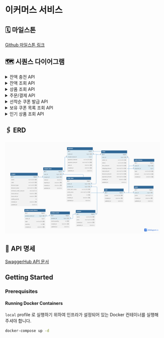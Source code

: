 # 이커머스 서비스

## 🗓️ 마일스톤
[Github 마일스톤 링크](https://github.com/users/ynyejn/projects/1)
## 🗺️ 시퀀스 다이어그램
<details>
<summary>잔액 충전 API</summary>
<h2>잔액 충전 시퀀스 다이어그램</h2>

```mermaid
sequenceDiagram
    participant Client as 클라이언트
    participant UserSystem as 사용자

    Client->>UserSystem: 1. 잔액 충전 요청(userId, amount)
    activate UserSystem
    Note over UserSystem: 사용자/금액 유효성 검증

    alt 검증 성공
        UserSystem->>Client: 2. 충전 성공 응답(잔액)
    else 검증 실패
        UserSystem->>Client: 2. 에러 응답
    end
    deactivate UserSystem
```

</details>

<details>
<summary>잔액 조회 API</summary>
<h2>잔액 조회 시퀀스 다이어그램</h2>

```mermaid
sequenceDiagram
    participant Client as 클라이언트
    participant UserSystem as 사용자

    Client->>UserSystem: 1. 잔액 조회 요청(userId)
    activate UserSystem
    Note over UserSystem: 사용자 유효성 검증

    alt 검증 성공
        UserSystem->>Client: 2. 현재 잔액 응답
    else 검증 실패
        UserSystem->>Client: 2. 에러 응답
    end
    deactivate UserSystem
```

</details>

<details>
<summary>상품 조회 API</summary>
<h2>상품 조회 시퀀스 다이어그램</h2>

```mermaid
sequenceDiagram
    participant Client as 클라이언트
    participant ProductSystem as 상품

    Client->>ProductSystem: 1. 상품 조회 요청(productId)
    activate ProductSystem
    Note over ProductSystem: 상품 유효성 검증

    alt 검증 성공
        ProductSystem->>Client: 2. 상품 정보 응답(id,이름,가격,잔여수량)
    else 검증 실패
        ProductSystem->>Client: 2. 에러 응답
    end
    deactivate ProductSystem
```

</details>

<details>
<summary>주문/결제 API</summary>
<h2>주문/결제 통합 시퀀스 다이어그램</h2>

```mermaid
sequenceDiagram
    participant Customer as 클라이언트
    participant OrderSystem as 주문
    participant PaymentSystem as 결제
    participant DataSystem as 데이터플랫폼

    Customer->>OrderSystem: 1. 주문 요청(userId, products)
    activate OrderSystem
    Note over OrderSystem: 상품/재고 검증

    alt 검증 성공
        OrderSystem->>PaymentSystem: 2. 결제 요청(orderId, couponId)
        activate PaymentSystem
        Note over PaymentSystem: 쿠폰/잔액 검증 및 처리

        alt 결제 성공
            PaymentSystem->>OrderSystem: 3a. 결제 성공
            OrderSystem->>Customer: 4. 주문 완료
            OrderSystem-->>DataSystem: 5. 주문/결제 데이터 저장
        else 결제 실패
            PaymentSystem->>OrderSystem: 3b. 결제 실패
            OrderSystem->>Customer: 4. 주문 실패
        end
        deactivate PaymentSystem
    else 검증 실패
        OrderSystem->>Customer: 2. 주문 실패
    end
    deactivate OrderSystem
```

<details>
<summary>a.주문 상세</summary>
<h2>a.주문 상세 시퀀스 다이어그램</h2>

```mermaid
sequenceDiagram
    participant Customer as 클라이언트
    participant OrderSystem as 주문
    participant ProductSystem as 상품

    Customer->>OrderSystem: 1. 주문 생성 요청(userId, products)
    activate OrderSystem

    OrderSystem->>ProductSystem: 2. 상품 정보/재고 확인
    activate ProductSystem
    ProductSystem->>OrderSystem: 3. 상품/재고 확인 완료
    deactivate ProductSystem

    alt 재고 충분
        OrderSystem->>ProductSystem: 4. 재고 할당
        activate ProductSystem
        deactivate ProductSystem
        OrderSystem->>Customer: 5. 주문 생성 완료(CREATED)
    else 재고 부족
        OrderSystem->>Customer: 주문 생성 실패(재고 부족)
    end
    deactivate OrderSystem
```

</details>
<details>
<summary>b.결제 상세</summary>
<h2>b.결제 상세 시퀀스 다이어그램</h2>

```mermaid
sequenceDiagram
    participant Client as 클라이언트
    participant PaymentSystem as 결제
    participant OrderSystem as 주문
    participant CouponSystem as 쿠폰
    participant DataSystem as 데이터플랫폼

    Client->>PaymentSystem: 1. 결제 요청(orderId, couponIssueId)
    activate PaymentSystem

    PaymentSystem->>CouponSystem: 2. 쿠폰 검증 요청
    activate CouponSystem

    alt 쿠폰 유효
        CouponSystem->>PaymentSystem: 3a. 할인 금액 반환
        Note over PaymentSystem: 사용자 잔액 확인

        alt 잔액 충분
            Note over PaymentSystem: 잔액 차감 처리
            PaymentSystem->>OrderSystem: 4. 주문 상태 업데이트 요청
            activate OrderSystem
            OrderSystem->>PaymentSystem: 5. 업데이트 완료
            deactivate OrderSystem
            Note over PaymentSystem,DataSystem: 비동기 데이터 처리
            PaymentSystem-->>DataSystem: 6. 주문 데이터 저장(PAID)
            PaymentSystem->>Client: 7. 결제 성공 응답
        else 잔액 부족
            PaymentSystem->>Client: 4. 결제 실패 응답
        end
    else 쿠폰 무효
        CouponSystem->>PaymentSystem: 3b. 쿠폰 검증 실패
        PaymentSystem->>Client: 4. 쿠폰 오류 응답
    end
    deactivate CouponSystem
    deactivate PaymentSystem
```

</details>


</details>

<details>
<summary>선착순 쿠폰 발급 API</summary>
<h2>선착순 쿠폰 발급 시퀀스 다이어그램</h2>

```mermaid
sequenceDiagram
    participant Client as 클라이언트
    participant CouponSystem as 쿠폰

    Client->>CouponSystem: 1. 쿠폰 발급 요청(userId, couponId)
    activate CouponSystem
    Note over CouponSystem: Lock 획득 및 유효성 검증<br/>(사용자/쿠폰/수량)

    alt 검증 성공
        Note over CouponSystem: 쿠폰 발급 처리
        CouponSystem->>Client: 2a. 발급 성공 응답
    else 검증 실패
        CouponSystem->>Client: 2b. 발급 실패 응답
    end
    deactivate CouponSystem
```

</details>

<details>
<summary>보유 쿠폰 목록 조회 API</summary>
<h2>보유 쿠폰 목록 조회 시퀀스 다이어그램</h2>

```mermaid
sequenceDiagram
    participant Client as 클라이언트
    participant CouponSystem as 쿠폰

    Client->>CouponSystem: 1. 쿠폰 목록 조회 요청(userId)
    activate CouponSystem
    Note over CouponSystem: 사용자 유효성 검증

    alt 사용자 유효
        CouponSystem->>Client: 2. 쿠폰 목록 반환(빈 리스트 or 쿠폰 리스트)
    else 사용자 없음
        CouponSystem->>Client: 2. 에러 응답
    end
    deactivate CouponSystem
```
</details>
<details>
<summary>인기 상품 조회 API</summary>
<h2>인기 상품 조회 시퀀스 다이어그램</h2>

```mermaid
sequenceDiagram
    participant Client as 클라이언트
    participant ProductSystem as 상품
    participant OrderSystem as 주문

    Client->>ProductSystem: 1. 인기 상품 목록 요청
    activate ProductSystem

    ProductSystem->>OrderSystem: 2. 최근 3일 주문 데이터 집계 요청
    activate OrderSystem
    Note over OrderSystem: 상품별 판매량 집계
    OrderSystem->>ProductSystem: 3. 상위 5개 상품 데이터 반환
    deactivate OrderSystem

    ProductSystem->>Client: 4. 인기 상품 목록 반환
    deactivate ProductSystem
```

</details>


## 🖇️ ERD
![img.png](docs/erd.png)

## 📝️ API 명세
[SwaggerHub API 문서](https://app.swaggerhub.com/apis/yeounshi/ecommerce-api/v0.0.1#/)

## Getting Started

### Prerequisites

#### Running Docker Containers

`local` profile 로 실행하기 위하여 인프라가 설정되어 있는 Docker 컨테이너를 실행해주셔야 합니다.

```bash
docker-compose up -d
```